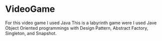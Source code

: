 # VideoGame
For this video game I used Java
This is a labyrinth game were I used Jave Object Oriented programmings with Design Pattern, Abstract Factory, Singleton, and Snapshot.
